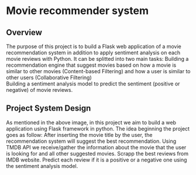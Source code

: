 # Movie recommender system

## Overview

The purpose of this project is to build a Flask web application of a movie recommendation system in addition to apply sentiment analysis on each movie reviews with Python. 
It can be splitted into two main tasks:
Building a recommendation engine that suggest movies based on how a movie is similar to other movies (Content-based Filtering) and how a user is similar to other users (Collaborative Filtering)  
Building a sentiment analysis model to predict the sentiment (positive or negative) of movie reviews.


## Project System Design

As mentioned in the above image, in this project we aim to build a web application using Flask framework in python. 
The idea beginning the project goes as follow:
After inserting the movie title by the user, the recommendation system will suggest the best recommendation.
Using TMDB API we receive/gather the information about the movie that the user is looking for and all other suggested movies.
Scrapp the best reviews from IMDB website.
Predict each review if it is a positive or a negative one using the sentiment analysis model.
